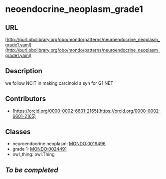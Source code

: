 # neoendocrine_neoplasm_grade1 
## URL 
[http://purl.obolibrary.org/obo/mondo/patterns/neuroendocrine_neoplasm_grade1.yaml](http://purl.obolibrary.org/obo/mondo/patterns/neuroendocrine_neoplasm_grade1.yaml)
## Description 
we follow NCIT in making carcinoid a syn for G1 NET
## Contributors 
* [https://orcid.org/0000-0002-6601-2165](https://orcid.org/0000-0002-6601-2165) 
## Classes 
* neuroendocrine neoplasm: [MONDO:0019496](http://purl.obolibrary.org/obo/MONDO_0019496) 
* grade 1: [MONDO:0024491](http://purl.obolibrary.org/obo/MONDO_0024491) 
* owl_thing: owl:Thing 
## _To be completed_